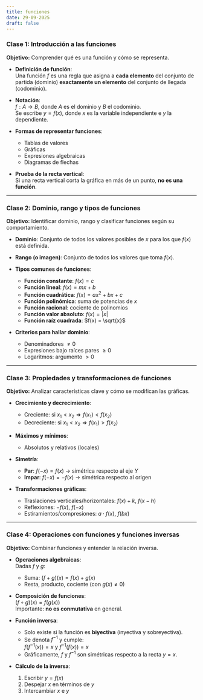 ```yaml
---
title: funciones
date: 29-09-2025
draft: false
---
```


### **Clase 1: Introducción a las funciones**  
**Objetivo:** Comprender qué es una función y cómo se representa.

- **Definición de función**:  
  Una función $f$ es una regla que asigna a **cada elemento** del conjunto de partida (dominio) **exactamente un elemento** del conjunto de llegada (codominio).
  
- **Notación**:  
  $f: A \rightarrow B$, donde $A$ es el dominio y $B$ el codominio.  
  Se escribe $y = f(x)$, donde $x$ es la variable independiente e $y$ la dependiente.

- **Formas de representar funciones**:  
  - Tablas de valores  
  - Gráficas  
  - Expresiones algebraicas  
  - Diagramas de flechas  

- **Prueba de la recta vertical**:  
  Si una recta vertical corta la gráfica en más de un punto, **no es una función**.

---

### **Clase 2: Dominio, rango y tipos de funciones**  
**Objetivo:** Identificar dominio, rango y clasificar funciones según su comportamiento.

- **Dominio**: Conjunto de todos los valores posibles de $x$ para los que $f(x)$ está definida.  
- **Rango (o imagen)**: Conjunto de todos los valores que toma $f(x)$.

- **Tipos comunes de funciones**:
  - **Función constante**: $f(x) = c$
  - **Función lineal**: $f(x) = mx + b$
  - **Función cuadrática**: $f(x) = ax^2 + bx + c$
  - **Función polinómica**: suma de potencias de $x$
  - **Función racional**: cociente de polinomios
  - **Función valor absoluto**: $f(x) = |x|$
  - **Función raíz cuadrada**: $f(x) = \sqrt{x}$

- **Criterios para hallar dominio**:  
  - Denominadores $\neq 0$  
  - Expresiones bajo raíces pares $\geq 0$  
  - Logaritmos: argumento $> 0$

---

### **Clase 3: Propiedades y transformaciones de funciones**  
**Objetivo:** Analizar características clave y cómo se modifican las gráficas.

- **Crecimiento y decrecimiento**:  
  - Creciente: si $x_1 < x_2 \Rightarrow f(x_1) < f(x_2)$  
  - Decreciente: si $x_1 < x_2 \Rightarrow f(x_1) > f(x_2)$

- **Máximos y mínimos**:  
  - Absolutos y relativos (locales)

- **Simetría**:  
  - **Par**: $f(-x) = f(x)$ → simétrica respecto al eje $Y$  
  - **Impar**: $f(-x) = -f(x)$ → simétrica respecto al origen

- **Transformaciones gráficas**:  
  - Traslaciones verticales/horizontales: $f(x) + k$, $f(x - h)$  
  - Reflexiones: $-f(x)$, $f(-x)$  
  - Estiramientos/compresiones: $a \cdot f(x)$, $f(bx)$

---

### **Clase 4: Operaciones con funciones y funciones inversas**  
**Objetivo:** Combinar funciones y entender la relación inversa.

- **Operaciones algebraicas**:  
  Dadas $f$ y $g$:  
  - Suma: $(f + g)(x) = f(x) + g(x)$  
  - Resta, producto, cociente (con $g(x) \neq 0$)

- **Composición de funciones**:  
  $(f \circ g)(x) = f(g(x))$  
  Importante: **no es conmutativa** en general.

- **Función inversa**:  
  - Solo existe si la función es **biyectiva** (inyectiva y sobreyectiva).  
  - Se denota $f^{-1}$ y cumple:  
    $f(f^{-1}(x)) = x$ y $f^{-1}(f(x)) = x$  
  - Gráficamente, $f$ y $f^{-1}$ son simétricas respecto a la recta $y = x$.

- **Cálculo de la inversa**:  
  1. Escribir $y = f(x)$  
  2. Despejar $x$ en términos de $y$  
  3. Intercambiar $x$ e $y$
